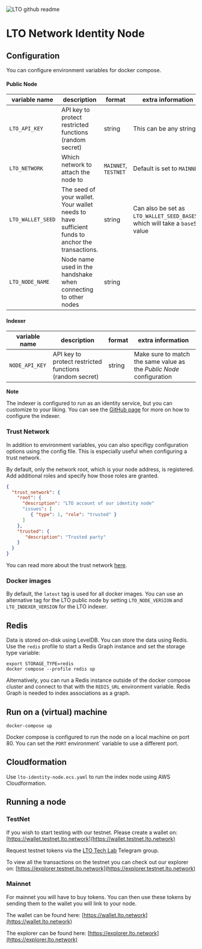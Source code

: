 ![LTO github readme](https://user-images.githubusercontent.com/100821/196711741-96cd4ba5-932a-4e95-b420-42d4d61c21fd.png)

# LTO Network Identity Node

## Configuration

You can configure environment variables for docker compose.

#### Public Node

| variable name     | description                                                                                     | format               | extra information                                                             |
| ----------------- | ----------------------------------------------------------------------------------------------- | -------------------- | ----------------------------------------------------------------------------- |
| `LTO_API_KEY`     | API key to protect restricted functions (random secret)                                         | string               | This can be any string                                                        |
| `LTO_NETWORK`     | Which network to attach the node to                                                             | `MAINNET`, `TESTNET` | Default is set to `MAINNET`                                                   |
| `LTO_WALLET_SEED` | The seed of your wallet. Your wallet needs to have sufficient funds to anchor the transactions. | string               | Can also be set as `LTO_WALLET_SEED_BASE58`, which will take a `base58` value |
| `LTO_NODE_NAME`        | Node name used in the handshake when connecting to other nodes                                  | string                 |

#### Indexer

| variable name  | description                                             | format | extra information                                                    |
| -------------- | ------------------------------------------------------- | ------ | -------------------------------------------------------------------- |
| `NODE_API_KEY` | API key to protect restricted functions (random secret) | string | Make sure to match the same value as the _Public Node_ configuration |

**Note**

The indexer is configured to run as an identity service, but you can customize to your liking. You can see the [GitHub page](https://github.com/ltonetwork/indexer#configuration) for more on how to configure the indexer.

### Trust Network

In addition to environment variables, you can also specifigy configuration options using the config file. This is especially useful when configuring a trust network.

By default, only the network root, which is your node address, is registered. Add additional roles and specify how those roles are granted.

```json
{
  "trust_network": {
    "root": {
      "description": "LTO account of our identity node"
      "issues": [
         { "type": 1, "role": "trusted" }
      ]
    },
    "trusted": {
       "description": "Trusted party"
    }
  }
}
```

You can read more about the trust network [here](https://docs.ltonetwork.com/v/edge/node/identity-node/configuration-1/configuration).

### Docker images

By default, the `latest` tag is used for all docker images. You can use an alternative tag for the LTO public node by setting `LTO_NODE_VERSION` and `LTO_INDEXER_VERSION` for the LTO indexer.

## Redis

Data is stored on-disk using LevelDB. You can store the data using Redis. Use the `redis` profile to start a Redis Graph instance and set the storage type variable:

```
export STORAGE_TYPE=redis
docker compose --profile redis up
```

Alternatively, you can run a Redis instance outside of the docker compose cluster and connect to that with the `REDIS_URL` environment variable. Redis Graph is needed to index associations as a graph.

## Run on a (virtual) machine

```
docker-compose up
```
    
Docker compose is configured to run the node on a local machine on port 80. You can set the `PORT` environment` variable to use a different port.

## Cloudformation

Use `lto-identity-node.ecs.yaml` to run the index node using AWS Cloudformation.

## Running a node

### TestNet
 
If you wish to start testing with our testnet. Please create a wallet on: [https://wallet.testnet.lto.network](https://wallet.testnet.lto.network)
 
Request testnet tokens via the [LTO Tech Lab](https://t.me/ltotech) Telegram group.
 
To view all the transactions on the testnet you can check out our explorer on: [https://explorer.testnet.lto.network](https://explorer.testnet.lto.network)
 
### Mainnet
 
For mainnet you will have to buy tokens. You can then use these tokens by sending them to the wallet you will link to your node.
 
The wallet can be found here: [https://wallet.lto.network](https://wallet.lto.network)
 
The explorer can be found here: [https://explorer.lto.network](https://explorer.lto.network)
